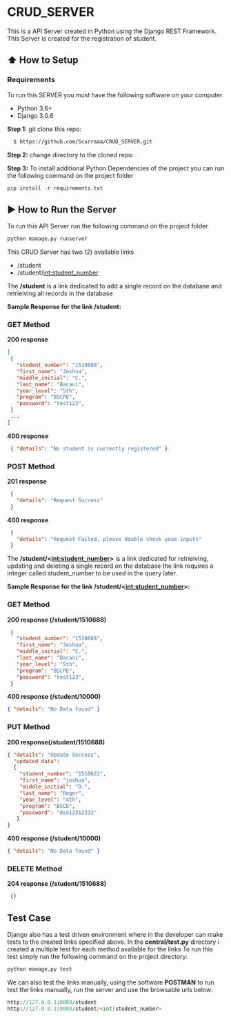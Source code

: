 # CRUD_SERVER
This is a API Server created in Python using the Django REST Framework. This Server is created for the registration of student.

## :arrow_up: How to Setup
### Requirements
To run this SERVER you must have the following software on your computer
* Python 3.6+
* Django 3.0.6

**Step 1:** git clone this repo:
```bash
  $ https://github.com/Scurraaa/CRUD_SERVER.git
  ````

**Step 2:** change directory to the cloned repo:

**Step 3:** 
To install additional Python Dependencies of the project you can run the following command on the project folder
```python
pip install -r requirements.txt
  ```

## :arrow_forward: How to Run the Server
To run this API Server run the following command on the project folder
```python
python manage.py runserver
  ```
This CRUD Server has two (2) available links
* /student
* /student/<int:student_number>

The **/student** is a link dedicated to add a single record on the database and retrieiving all records in the database

**Sample Response for the link /student:**

### GET Method

**200 response**

```json
[
 {
   "student_number": "1510688",
   "first_name": "Joshua",
   "middle_initial": "C.",
   "last_name": "Bacani",
   "year_level": "5th",
   "program": "BSCPE",
   "password": "test123",
 }
 ...
]
```

**400 response**
```json
 { "details": "No student is currently registered" }
```

### POST Method

**201 response**
```json
 {
   "details": "Request Success"
 }
```

**400 response**

```json
 {
   "details": "Request Failed, please double check youe inputs"
 }

```

The **/student/<<int:student_number>>** is a link dedicated for retrieiving, updating and deleting a single record on the database the link requires a integer called student_number to be used in the query later.

**Sample Response for the link /student/<<int:student_number>>:**

### GET Method

**200 response (/student/1510688)**

```json
 {
   "student_number": "1510688",
   "first_name": "Joshua",
   "middle_initial": "C.",
   "last_name": "Bacani",
   "year_level": "5th",
   "program": "BSCPE",
   "password": "test123",
 }
```

**400 response (/student/10000)**

```json
{ "details": "No Data found" }
```

### PUT Method

**200 response(/student/1510688)**

```json
{ "details": "Update Success", 
  "updated_data": 
  { 
    "student_number": "1510622", 
    "first_name": "joshua", 
    "middle_initial": "D.", 
    "last_name": "Roger", 
    "year_level": "4th", 
    "program": "BSCE", 
    "password": "dsa12312333" 
   } 
}
```

**400 response (/student/10000)**
```json
{ "details": "No Data found" }
```

### DELETE Method

**204 response (/student/1510688)**
```json
 {}
```

## Test Case
Django also has a test driven environment where in the developer can make tests to the created links specified above.
In the **central/test.py** directory i created a multiple test for each method available for the links
To run this test simply run the following command on the project directory:
```python
python manage.py test
```

We can also test the links manually, using the software **POSTMAN**
to run test the links manually, run the server and use the browsable urls below:

```python
http://127.0.0.1:8000/student
http://127.0.0.1:8000/student/<int:student_number>
```










